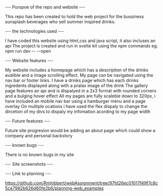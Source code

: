 --- Purspoe of the repo and website ---

This repo has been created to hold the web project for the bussiness sunsplash beverages who sell summer inspired drinks.

--- the technologies used ---

I have coded this website using html,css and java script, it also incluses an api
The project is created and run in svelte kit using the npm commands eg. npm run dev -- --open

--- Website features ---

My website includes a homepage which has a description of the drinks avalible and a image scrolling effect.
My page can be navigated using the nav bar or footer links.
I have a drinks page which has each drinks ingredents displayed along with a pralax image of the drink
The gallery page features an api and is dispalyed in a 2x3 format with rounded corners and a bulging hover effect
All my pages are fully scaleble down to 320px, i have included an mobile nav bar using a hamburger menu and a page overlay
On mulitple ocations i have used the flex dispaly to change the dircetion of my divs to dispaly my infomation acording to my page width

--- Future features ---

Future site progresion would be adding an about page which could show a company and personal backstory


--- known bugs ---

There is no known bugs in my site


--- Site screenshots ---




--- Link to planning ---

https://github.com/Rmhibbert/webAssignment/tree/97fd26ec01017f49f7c8c5ce7982b626d60fe2b6/planning-web_examples
